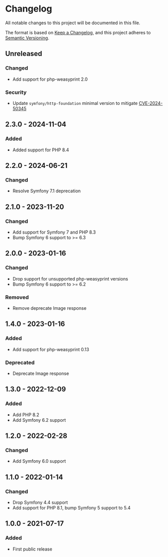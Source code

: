 # Changelog
All notable changes to this project will be documented in this file.

The format is based on [Keep a Changelog](https://keepachangelog.com/en/1.0.0/),
and this project adheres to [Semantic Versioning](https://semver.org/spec/v2.0.0.html).

## Unreleased
### Changed
- Add support for php-weasyprint 2.0
### Security
- Update `symfony/http-foundation` minimal version to mitigate [CVE-2024-50345](https://github.com/advisories/GHSA-mrqx-rp3w-jpjp)

## 2.3.0 - 2024-11-04
### Added
- Added support for PHP 8.4

## 2.2.0 - 2024-06-21
### Changed
- Resolve Symfony 7.1 deprecation

## 2.1.0 - 2023-11-20
### Changed
- Add support for Symfony 7 and PHP 8.3
- Bump Symfony 6 support to >= 6.3

## 2.0.0 - 2023-01-16
### Changed
- Drop support for unsupported php-weasyprint versions
- Bump Symfony 6 support to >= 6.2

### Removed
- Remove deprecate Image response

## 1.4.0 - 2023-01-16
### Added
- Add support for php-weasyprint 0.13

### Deprecated
- Deprecate Image response

## 1.3.0 - 2022-12-09
### Added
- Add PHP 8.2
- Add Symfony 6.2 support

## 1.2.0 - 2022-02-28
### Changed
- Add Symfony 6.0 support

## 1.1.0 - 2022-01-14
### Changed
- Drop Symfony 4.4 support
- Add support for PHP 8.1, bump Symfony 5 support to 5.4

## 1.0.0 - 2021-07-17
### Added
- First public release
